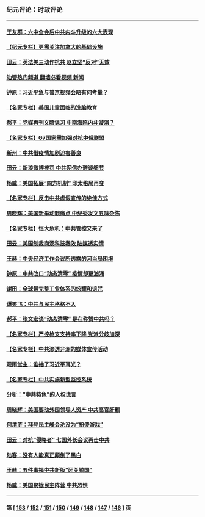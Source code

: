 ### 纪元评论：时政评论
---
#### [王友群：六中全会后中共内斗升级的六大表现](../../pages/nsc1025/n13440171.md?12170330) 
#### [【纪元专栏】更需关注加拿大的基础设施](../../pages/nsc1025/n13439929.md?12170330) 
#### [田云：英法美三动作抗共 赵立坚“反对”无效](../../pages/nsc1025/n13440685.md?12170330) 
#### [油管热门频道 翻墙必看视频 新闻](ok?12170330)
#### [钟原：习近平急与普京视频会晤有何考量？](../../pages/nsc1025/n13439595.md?12170330) 
#### [【名家专栏】美国儿童面临的洗脑教育](../../pages/nsc1025/n13439178.md?12170330) 
#### [郝平：党媒再刊文暗讽习 中南海陷内斗漩涡？](../../pages/nsc1025/n13439757.md?12170330) 
#### [【名家专栏】G7国家需加强对抗中俄联盟](../../pages/nsc1025/n13439191.md?12170330) 
#### [新州：中共借疫情加剧迫害善良](../../pages/nsc1025/n13438950.md?12170330) 
#### [田云：新浪微博被罚 中共网信办避谈细节](../../pages/nsc1025/n13438140.md?12170330) 
#### [杨威：美国拓展“四方机制”  印太格局再变](../../pages/nsc1025/n13437988.md?12170330) 
#### [【名家专栏】反击中共虚假宣传的绝佳方式](../../pages/nsc1025/n13436697.md?12170330) 
#### [周晓辉：美国新举动戳痛点 中纪委发文五味杂陈](../../pages/nsc1025/n13437455.md?12170330) 
#### [【名家专栏】恒大危机：中共管控又来了](../../pages/nsc1025/n13436785.md?12170330) 
#### [田云：美国制裁商汤科技奏效 陆媒透实情](../../pages/nsc1025/n13435764.md?12170330) 
#### [王赫：中央经济工作会议所透露的习当局困境](../../pages/nsc1025/n13435488.md?12170330) 
#### [钟原：中共改口“动态清零” 疫情却更汹涌](../../pages/nsc1025/n13435740.md?12170330) 
#### [谢田：全球最完整工业体系的炫耀和诅咒](../../pages/nsc1025/n13434214.md?12170330) 
#### [谭笑飞：中共与民主格格不入](../../pages/nsc1025/n13435369.md?12170330) 
#### [郝平：张文宏谈“动态清零” 是在称赞中共吗？](../../pages/nsc1025/n13435315.md?12170330) 
#### [【名家专栏】严控枪支支持率下降 党派分歧加深](../../pages/nsc1025/n13434609.md?12170330) 
#### [【名家专栏】中共渗透非洲的媒体宣传活动](../../pages/nsc1025/n13434593.md?12170330) 
#### [观雨堂主：谁抽了习近平耳光？](../../pages/nsc1025/n13434167.md?12170330) 
#### [【名家专栏】中共实施新型监控系统](../../pages/nsc1025/n13432545.md?12170330) 
#### [分析：“中共特色”的人权谎言](../../pages/nsc1025/n13432541.md?12170330) 
#### [周晓辉：美国要动外国领导人资产 中共高官肝颤](../../pages/nsc1025/n13432718.md?12170330) 
#### [何清涟：拜登民主峰会沦没为“扮傻游戏”](../../pages/nsc1025/n13432293.md?12170330) 
#### [田云：对抗“侵略者” 七国外长会议再击中共](../../pages/nsc1025/n13432010.md?12170330) 
#### [陆客：没有人能真正颠倒了黑白](../../pages/nsc1025/n13432210.md?12170330) 
#### [王赫：五件事揭中共新版“闭关锁国”](../../pages/nsc1025/n13432099.md?12170330) 
#### [杨威：美国聚拢民主阵营 中共恐惧](../../pages/nsc1025/n13431861.md?12170330) 

---
#### 第 [ [153](./153.md?12170330) / [152](./152.md?12170330) / [151](./151.md?12170330) / [150](./150.md?12170330) / [149](./149.md?12170330) / [148](./148.md?12170330) / [147](./147.md?12170330) / [146](./146.md?12170330) ] 页
